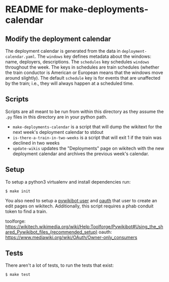 # README for make-deployments-calendar

## Modify the deployment calendar

The deployment calendar is generated from the data in `deployment-calendar.yaml`.
The `windows` key defines metadata about the windows: name, deployers, descriptions.
The `schedules` key schedules `windows` throughout the week. The keys in schedules
are train schedules (whether the train conductor is American or European means
that the windows move around slightly). The default `schedule` key is for events
that are unaffected by the train; i.e., they will always happen at a scheduled
time.

## Scripts

Scripts are all meant to be run from within this directory as they assume
the `.py` files in this directory are in your python path.

* `make-deployments-calendar` is a script that will dump the wikitext for the
  next week's deployment calendar to stdout
* `is-there-a-train-in-two-weeks` is a script that will exit 1 if the train
  was declined in two weeks
* `update-wikis` updates the "Deployments" page on wikitech with the new
  deployment calendar and archives the previous week's calendar.

## Setup

To setup a python3 virtualenv and install dependencies run:

```
$ make init
```

You also need to setup a [pywikibot user](toolforge) and [oauth](oauth) that
user to create an edit pages on wikitech. Additionally, this script requires
a phab conduit token to find a train.

toolforge: <https://wikitech.wikimedia.org/wiki/Help:Toolforge/Pywikibot#Using_the_shared_Pywikibot_files_(recommended_setup)>
oauth: <https://www.mediawiki.org/wiki/OAuth/Owner-only_consumers>

## Tests

There aren't a lot of tests, to run the tests that exist:

```
$ make test
```
